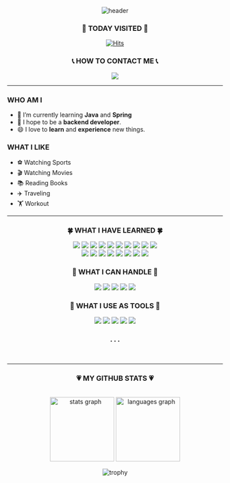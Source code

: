 <!--### Hi there 👋-->

<!--
**ZzinB/ZzinB** is a ✨ _special_ ✨ repository because its `README.md` (this file) appears on your GitHub profile.

Here are some ideas to get you started:

- 🔭 I’m currently working on ...
- 🌱 I’m currently learning ...
- 👯 I’m looking to collaborate on ...
- 🤔 I’m looking for help with ...
- 💬 Ask me about ...
- 📫 How to reach me: ...
- 😄 Pronouns: ...
- ⚡ Fun fact: ...
-->


<div align="Center">

<!--![header](https://capsule-render.vercel.app/api?type=transparent&color=auto&fontColor=F7819F&section=header&text=Shinbi%20WORLD&fontSize=80&animation=fadeIn&fontAlignY=80&fontAlign=50&desc=Welcome%20to&descAlignY=13.5&descAlign=50&animation=twinkling)-->

![header](https://capsule-render.vercel.app/api?type=cylinder&height=180&color=gradient&text=Shinbi's%20World&fontAlignY=60&fontAlign=50&desc=Welcome%20to&descAlignY=23.5&descAlign=33&animation=twinkling)
<br/>

</div>

<div align="Center">
<p align='Center'>

### 🔆 TODAY VISITED 🔆

[![Hits](https://hits.seeyoufarm.com/api/count/incr/badge.svg?url=https%3A%2F%2Fgithub.com%2FZzinB&count_bg=%23B5E1FF&title_bg=%2383B2FF&icon=smugmug.svg&icon_color=%23E7E7E7&title=VISIT&edge_flat=false)](https://github.com/ZzinB)


### 📞 HOW TO CONTACT ME 📞
<a href="https://myste-leee.tistory.com/"> 
  <img src="https://img.shields.io/badge/Tistory-000000?style=flat-square&logo=Tistory&logoColor=white&link=myste-leee.tistory.com"> 
</a>    
<!-- <a href="00mystelee00@gmail.com">
    <img src="https://img.shields.io/badge/Gmail-EA4335?style=flat-square&logo=Gmail&logoColor=black&link=mailto:00mystelee00@gmail.com""/>
</a> -->

<br> 


</p>
</div>

<hr/>

         
### WHO AM I

- 🌱 I’m currently learning __Java__ and __Spring__
- 🏁 I hope to be a __backend developer__.
- 😄 I love to __learn__ and __experience__ new things.

### WHAT I LIKE

- ⚽ Watching Sports
- 🎬 Watching Movies
- 📚 Reading Books    
- ️✈️ Traveling
- 🏋 Workout


<hr/>

<div align="center">

### 🍀 WHAT I HAVE LEARNED 🍀

<img src="https://img.shields.io/badge/C-555555?style=flat-square&logo=C&logoColor=white"/>
<img src="https://img.shields.io/badge/C++-F34B7D?style=flat-square&logo=C%2B%2B&logoColor=white"/>
<img src="https://img.shields.io/badge/Python-699dc9?style=flat-square&logo=Python&logoColor=black"/>
<img src="https://img.shields.io/badge/JAVA-B07219?style=flat-square&logo=Java&logoColor=black"/>
<img src="https://img.shields.io/badge/linux-FCC624?style=flat-square&logo=linux&logoColor=black">
<img src="https://img.shields.io/badge/Unity-FFFFFFC?style=flat-square&logo=Unity&logoColor=black">

<img src="https://img.shields.io/badge/HTML-E34F26?style=flat-square&logo=HTML5&logoColor=black"/>
<img src="https://img.shields.io/badge/CSS-1572B6?style=flat-square&logo=CSS3&logoColor=black"/>
<img src="https://img.shields.io/badge/JavaScript-F7DF1E?style=flat-square&logo=JavaScript&logoColor=black"/>
<img src="https://img.shields.io/badge/TypeScript-3178C6?style=flat-square&logo=TypeScript&logoColor=black"/>

<br/>
<img src="https://img.shields.io/badge/Amazon%20AWS-232F3E?style=flat-square&logo=Amazon%20AWS&logoColor=white"/>
<img src="https://img.shields.io/badge/Amazon%20EC2-FF9900?style=flat-square&logo=Amazon%20EC2&logoColor=black"/>
<img src="https://img.shields.io/badge/Amazon%20RDS-527FFF?style=flat-square&logo=Amazon%20RDS&logoColor=black"/>
<img src="https://img.shields.io/badge/Amazon%20S3-569A31?style=flat-square&logo=Amazon%20S3&logoColor=black"/>
<img src="https://img.shields.io/badge/Flutter-02569B?style=flat-square&logo=Flutter&logoColor=white">
<img src="https://img.shields.io/badge/Bootstrap-7952B3?style=flat-square&logo=Bootstrap&logoColor=white">
 <img src="https://img.shields.io/badge/Figma-F24E1E?style=flat-square&logo=Figma&logoColor=white">
<img src="https://img.shields.io/badge/MongoDB-47A248?style=flat-square&logo=MongoDB&logoColor=white"/></a></a>

<br/>   

### 🌈 WHAT I CAN HANDLE 🌈

<img src="https://img.shields.io/badge/Spring-6DB33F?style=flat-square&logo=Spring&logoColor=black"/>
<img src="https://img.shields.io/badge/Spring%20Boot-6DB33F?style=flat-square&logo=Spring%20Boot&logoColor=black"/>
<img src="https://img.shields.io/badge/Django-092E20?style=flat-square&logo=Django&logoColor=white"/></a>
<img src="https://img.shields.io/badge/MySQL-4479A1?style=flat-square&logo=MySQL&logoColor=black"/>
<img src="https://img.shields.io/badge/MariaDB-003545?style=flat-square&logo=MariaDB&logoColor=white"/>
<br/>
    

### 🍁 WHAT I USE AS TOOLS 🍁

<img src="https://img.shields.io/badge/Github-181717?style=flat-square&logo=Github&logoColor=white"/>
<img src="https://img.shields.io/badge/Postman-FF6C37?style=flat-square&logo=Postman&logoColor=white"/>
<img src="https://img.shields.io/badge/Notion-000000?style=flat-square&logo=Notion&logoColor=white"/>
<img src="https://img.shields.io/badge/Slack-4A154B?style=flat-square&logo=Slack&logoColor=white"/>
<img src="https://img.shields.io/badge/Discord-5865F2?style=flat-square&logo=Discord&logoColor=white"/>


### . . .
<br/>    
<hr/>

### 💗 MY GITHUB STATS 💗

<br/>

<!--
- 👯 I’m looking to collaborate on ...
- 🤔 I’m looking for help with ...
- 💬 Ask me about ...
- 📫 How to reach me: ...
-->

<!--
![Top Langs](https://github-readme-stats.vercel.app/api/top-langs/?username=ZzinB&hide=Jupyter%20Notebook,C,Assembly,Shell,Perl,Roff,Makefile,SmPL,Yacc&layout=compact&theme=dark)
![Shinbi Lee's GitHub stats](https://github-readme-stats.vercel.app/api?username=ZzinB&show_icons=true&theme=radical)
-->


<!-- <img src="https://github-readme-stats.vercel.app/api?username=ZzinB&theme=radical&show_icons=true" height="165">
<img src="https://github-readme-streak-stats.herokuapp.com?user=ZzinB&theme=cobalt&ring=e05397&fire=e05397" alt="ZzinB" />
-->

<img src="https://github-readme-stats.vercel.app/api?username=ZzinB&hide_title=false&hide_rank=false&show_icons=true&include_all_commits=true&count_private=true&disable_animations=false&theme=dracula&locale=en&hide_border=false&order=1" height="150" alt="stats graph"/>
<img src="https://github-readme-stats.vercel.app/api/top-langs?username=ZzinB&locale=en&hide_title=false&layout=compact&card_width=320&langs_count=5&theme=dracula&hide_border=false&order=2" height="150" alt="languages graph"/>

![trophy](https://github-profile-trophy.vercel.app/?username=ZzinB&title=MultiLanguage,Commits,Organizations,PullRequest,Repositories,Experience,Reviews,Followers&column=7&theme=onedark)




<!--
![streak](https://github-readme-streak-stats.herokuapp.com?user=ZzinB&theme=cobalt&ring=e05397&fire=e05397)
-->

</div>
